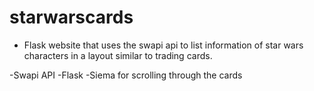# starwarscards
- Flask website that uses the swapi api to list information of star wars characters in a layout similar to trading cards.

-Swapi API
-Flask
-Siema for scrolling through the cards

